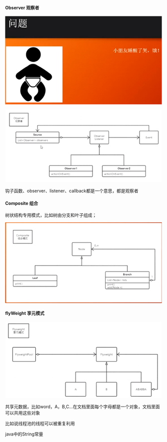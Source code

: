 #### Observer 观察者

![image-20200802102210334](10.坦克大战第十节.assets/image-20200802102210334.png)

![image-20200802103950112](10.坦克大战第十节.assets/image-20200802103950112.png)

钩子函数、observer、listener、callback都是一个意思，都是观察者

#### Composite 组合

树状结构专用模式，比如树由分支和叶子组成；

![image-20200802112552431](10.坦克大战第十节.assets/image-20200802112552431.png)

#### flyWeight 享元模式

![image-20200802115012148](10.坦克大战第十节.assets/image-20200802115012148.png)

共享元数据，比如word，A，B,C...在文档里面每个字母都是一个对象，文档里面可以共用这些对象

比如说线程池的线程可以被重复利用

java中的String常量

